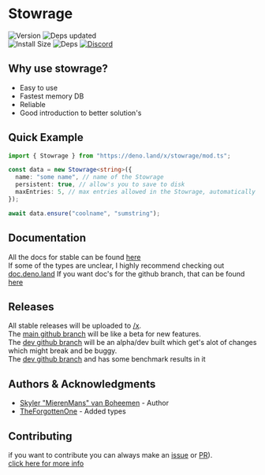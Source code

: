 # Stowrage

![Version](https://img.shields.io/endpoint?url=https%3A%2F%2Fdeno-visualizer.danopia.net%2Fshields%2Flatest-version%2Fx%2Fstowrage%2Fmod.ts)
![Deps updated](https://img.shields.io/endpoint?url=https%3A%2F%2Fdeno-visualizer.danopia.net%2Fshields%2Fupdates%2Fx%2Fstowrage%2Fmod.ts)\
![Install Size](https://img.shields.io/endpoint?url=https%3A%2F%2Fdeno-visualizer.danopia.net%2Fshields%2Fcache-size%2Fx%2Fstowrage%2Fmod.ts)
![Deps](https://img.shields.io/endpoint?url=https%3A%2F%2Fdeno-visualizer.danopia.net%2Fshields%2Fdep-count%2Fx%2Fstowrage%2Fmod.ts)
[![Discord](https://img.shields.io/discord/823833361020616715?label=Discord&logo=Discord)](https://discord.gg/GN9PZg7gB8)

## Why use stowrage?

- Easy to use
- Fastest memory DB
- Reliable
- Good introduction to better solution's

## Quick Example

```ts
import { Stowrage } from "https://deno.land/x/stowrage/mod.ts";

const data = new Stowrage<string>({
  name: "some name", // name of the Stowrage
  persistent: true, // allow's you to save to disk
  maxEntries: 5, // max entries allowed in the Stowrage, automatically discard the oldest entry
});

await data.ensure("coolname", "sumstring");
```

## Documentation

All the docs for stable can be found
[here](https://deno.land/x/stowrage/docs/docs.md)\
If some of the types are unclear, I highly recommend checking out
[doc.deno.land](https://doc.deno.land/https/deno.land/x/stowrage/mod.ts) If you
want doc's for the github branch, that can be found
[here](https://github.com/SkyStar-modules/Stowrage/blob/main/docs/docs.md)

## Releases

All stable releases will be uploaded to [/x](https://deno.land/x/stowrage).\
The [main github branch](https://github.com/SkyStar-modules/Stowrage) will be
like a beta for new features.\
The [dev github branch](https://github.com/SkyStar-modules/Stowrage/tree/dev)
will be an alpha/dev built which get's alot of changes which might break and be
buggy.\
The [dev github branch](https://github.com/SkyStar-modules/Stowrage/tree/dev)
and has some benchmark results in it

## Authors & Acknowledgments

- [Skyler "MierenMans" van Boheemen](https://github.com/MierenManz) - Author
- [TheForgottenOne](https://github.com/ZiomaleQ) - Added types

## Contributing

if you want to contribute you can always make an
[issue](https://github.com/SkyStar-modules/Stowrage/issues) or
[PR](https://github.com/SkyStar-modules/Stowrage/pulls)).\
[click here for more info](CONTRIBUTING.md)
